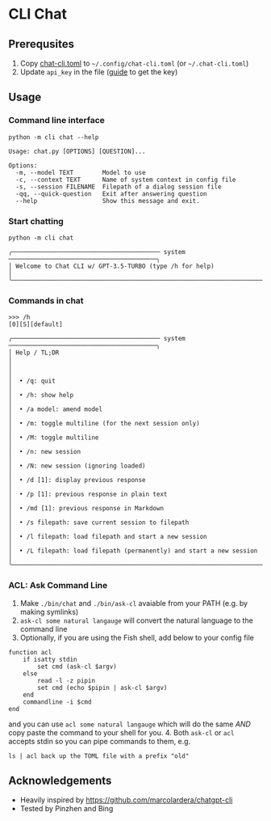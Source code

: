 # CLI Chat

## Prerequsites

1. Copy [chat-cli.toml](/cli/chat/chat-cli.toml) to `~/.config/chat-cli.toml` (or `~/.chat-cli.toml`)
2. Update `api_key` in the file ([guide](https://help.openai.com/en/articles/4936850-where-do-i-find-my-secret-api-key) to get the key)

## Usage

### Command line interface

```shell
python -m cli chat --help
```

```
Usage: chat.py [OPTIONS] [QUESTION]...

Options:
  -m, --model TEXT        Model to use
  -c, --context TEXT      Name of system context in config file
  -s, --session FILENAME  Filepath of a dialog session file
  -qq, --quick-question   Exit after answering question
  --help                  Show this message and exit.
```

### Start chatting

```shell
python -m cli chat
```

```
╭───────────────────────────────────────── system ─────────────────────────────────────────╮
│ Welcome to Chat CLI w/ GPT-3.5-TURBO (type /h for help)                                  │
╰──────────────────────────────────────────────────────────────────────────────────────────╯
```

### Commands in chat

```
>>> /h                                                                       [0][S][default]
```

```
╭───────────────────────────────────────── system ─────────────────────────────────────────╮
│ Help / TL;DR                                                                             │
│                                                                                          │
│  • /q: quit                                                                              │
│  • /h: show help                                                                         │
│  • /a model: amend model                                                                 │
│  • /m: toggle multiline (for the next session only)                                      │
│  • /M: toggle multiline                                                                  │
│  • /n: new session                                                                       │
│  • /N: new session (ignoring loaded)                                                     │
│  • /d [1]: display previous response                                                     │
│  • /p [1]: previous response in plain text                                               │
│  • /md [1]: previous response in Markdown                                                │
│  • /s filepath: save current session to filepath                                         │
│  • /l filepath: load filepath and start a new session                                    │
│  • /L filepath: load filepath (permanently) and start a new session                      │
╰──────────────────────────────────────────────────────────────────────────────────────────╯
```

### ACL: Ask Command Line

1. Make `./bin/chat` and `./bin/ask-cl` avaiable from your PATH (e.g. by making symlinks)
2. `ask-cl some natural langauge` will convert the natural language to the command line
3. Optionally, if you are using the Fish shell, add below to your config file

```shell
function acl
    if isatty stdin
        set cmd (ask-cl $argv)
    else
        read -l -z pipin
        set cmd (echo $pipin | ask-cl $argv)
    end
    commandline -i $cmd
end
```

and you can use `acl some natural langauge` which will do the same _AND_ copy paste the command to your shell for you. 4. Both `ask-cl` or `acl` accepts stdin so you can pipe commands to them, e.g.

```shell
ls | acl back up the TOML file with a prefix "old"
```

## Acknowledgements

- Heavily inspired by https://github.com/marcolardera/chatgpt-cli
- Tested by Pinzhen and Bing
